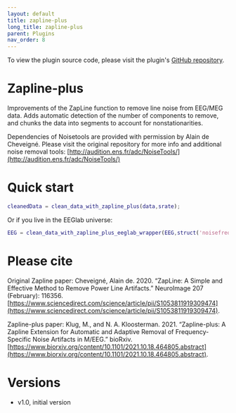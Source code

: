 ```yaml
---
layout: default
title: zapline-plus
long_title: zapline-plus
parent: Plugins
nav_order: 8
---
```

To view the plugin source code, please visit the plugin's [GitHub repository](https://github.com/sccn/zapline-plus).

# Zapline-plus
Improvements of the ZapLine function to remove line noise from EEG/MEG data. Adds automatic detection of the number of components to remove, and chunks the data into segments to account for nonstationarities.

Dependencies of Noisetools are provided with permission by Alain de Cheveigné. Please visit the original repository for more info and additional noise removal tools: [http://audition.ens.fr/adc/NoiseTools/](http://audition.ens.fr/adc/NoiseTools/)

# Quick start
```matlab
cleanedData = clean_data_with_zapline_plus(data,srate);
```

Or if you live in the EEGlab universe:
```matlab
EEG = clean_data_with_zapline_plus_eeglab_wrapper(EEG,struct('noisefreqs',[50])) % specifying the config is optional
```

# Please cite

Original Zapline paper: Cheveigné, Alain de. 2020. “ZapLine: A Simple and Effective Method to Remove Power Line Artifacts.” NeuroImage 207 (February): 116356. [https://www.sciencedirect.com/science/article/pii/S1053811919309474](https://www.sciencedirect.com/science/article/pii/S1053811919309474).

Zapline-plus paper: Klug, M., and N. A. Kloosterman. 2021. “Zapline-plus: A Zapline Extension for Automatic and Adaptive Removal of Frequency-Specific Noise Artifacts in M/EEG.” bioRxiv. [https://www.biorxiv.org/content/10.1101/2021.10.18.464805.abstract](https://www.biorxiv.org/content/10.1101/2021.10.18.464805.abstract).

# Versions

- v1.0, initial version

